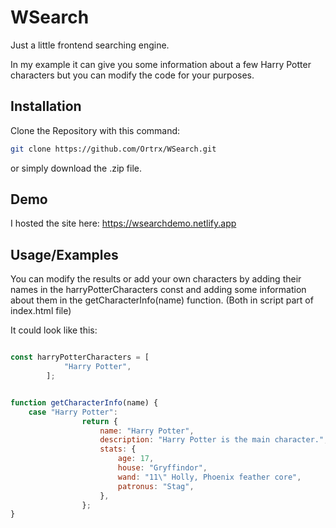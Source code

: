# WSearch

Just a little frontend searching engine. 

In my example it can give you some information about a few Harry Potter characters but you can modify the code for your purposes.


## Installation

Clone the Repository with this command:

```bash
git clone https://github.com/Ortrx/WSearch.git
```

or simply download the .zip file.
## Demo

I hosted the site here: https://wsearchdemo.netlify.app

## Usage/Examples

You can modify the results or add your own characters by adding their names in the harryPotterCharacters const and adding some information about them in the getCharacterInfo(name) function. (Both in script part of index.html file)

It could look like this:

```javascript

const harryPotterCharacters = [
			"Harry Potter",
		];


function getCharacterInfo(name) {
    case "Harry Potter":
      			return {
        			name: "Harry Potter",
        			description: "Harry Potter is the main character.",
        			stats: {
          				age: 17,
          				house: "Gryffindor",
          				wand: "11\" Holly, Phoenix feather core",
          				patronus: "Stag",
        			},
      			};
}
```
